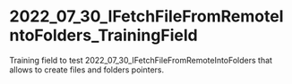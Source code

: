 # 2022_07_30_IFetchFileFromRemoteIntoFolders_TrainingField
Training field to test 2022_07_30_IFetchFileFromRemoteIntoFolders that allows to create files and folders pointers.
